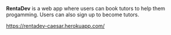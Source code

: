 **RentaDev** is a web app where users can book tutors to help them progamming. Users can also sign up to become tutors.

https://rentadev-caesar.herokuapp.com/
